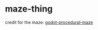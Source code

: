 # maze-thing

credit for the maze: [godot-procedural-maze](https://github.com/RodZill4/godot-procedural-maze)
